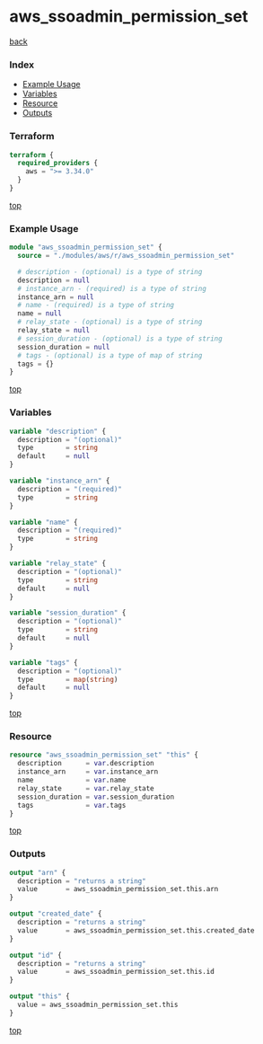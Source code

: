 # aws_ssoadmin_permission_set

[back](../aws.md)

### Index

- [Example Usage](#example-usage)
- [Variables](#variables)
- [Resource](#resource)
- [Outputs](#outputs)

### Terraform

```terraform
terraform {
  required_providers {
    aws = ">= 3.34.0"
  }
}
```

[top](#index)

### Example Usage

```terraform
module "aws_ssoadmin_permission_set" {
  source = "./modules/aws/r/aws_ssoadmin_permission_set"

  # description - (optional) is a type of string
  description = null
  # instance_arn - (required) is a type of string
  instance_arn = null
  # name - (required) is a type of string
  name = null
  # relay_state - (optional) is a type of string
  relay_state = null
  # session_duration - (optional) is a type of string
  session_duration = null
  # tags - (optional) is a type of map of string
  tags = {}
}
```

[top](#index)

### Variables

```terraform
variable "description" {
  description = "(optional)"
  type        = string
  default     = null
}

variable "instance_arn" {
  description = "(required)"
  type        = string
}

variable "name" {
  description = "(required)"
  type        = string
}

variable "relay_state" {
  description = "(optional)"
  type        = string
  default     = null
}

variable "session_duration" {
  description = "(optional)"
  type        = string
  default     = null
}

variable "tags" {
  description = "(optional)"
  type        = map(string)
  default     = null
}
```

[top](#index)

### Resource

```terraform
resource "aws_ssoadmin_permission_set" "this" {
  description      = var.description
  instance_arn     = var.instance_arn
  name             = var.name
  relay_state      = var.relay_state
  session_duration = var.session_duration
  tags             = var.tags
}
```

[top](#index)

### Outputs

```terraform
output "arn" {
  description = "returns a string"
  value       = aws_ssoadmin_permission_set.this.arn
}

output "created_date" {
  description = "returns a string"
  value       = aws_ssoadmin_permission_set.this.created_date
}

output "id" {
  description = "returns a string"
  value       = aws_ssoadmin_permission_set.this.id
}

output "this" {
  value = aws_ssoadmin_permission_set.this
}
```

[top](#index)